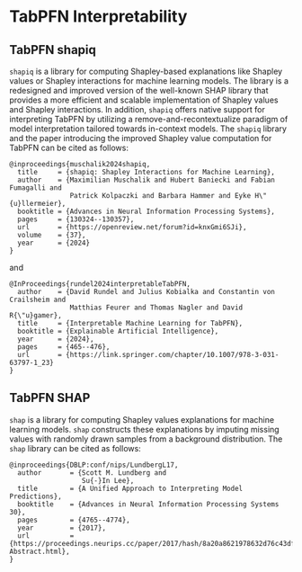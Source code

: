 # TabPFN Interpretability

## TabPFN shapiq

``shapiq`` is a library for computing Shapley-based explanations like Shapley values or Shapley
interactions for machine learning models. The library is a redesigned and improved version of
the well-known SHAP library that provides a more efficient and scalable implementation of Shapley
values and Shapley interactions. In addition, ``shapiq`` offers native support for interpreting 
TabPFN by utilizing a remove-and-recontextualize paradigm of model interpretation tailored towards
in-context models. The ``shapiq`` library and the paper introducing the improved Shapley value 
computation for TabPFN can be cited as follows:

```bibtext
@inproceedings{muschalik2024shapiq,
  title     = {shapiq: Shapley Interactions for Machine Learning},
  author    = {Maximilian Muschalik and Hubert Baniecki and Fabian Fumagalli and
               Patrick Kolpaczki and Barbara Hammer and Eyke H\"{u}llermeier},
  booktitle = {Advances in Neural Information Processing Systems},
  pages     = {130324--130357},
  url       = {https://openreview.net/forum?id=knxGmi6SJi},
  volume    = {37},
  year      = {2024}
}
```
and
```bibtext
@InProceedings{rundel2024interpretableTabPFN,
  author    = {David Rundel and Julius Kobialka and Constantin von Crailsheim and
               Matthias Feurer and Thomas Nagler and David R{\"u}gamer},
  title     = {Interpretable Machine Learning for TabPFN},
  booktitle = {Explainable Artificial Intelligence},
  year      = {2024},
  pages     = {465--476},
  url       = {https://link.springer.com/chapter/10.1007/978-3-031-63797-1_23}
}

```

## TabPFN SHAP

``shap`` is a library for computing Shapley values explanations for machine learning models.
``shap`` constructs these explanations by imputing missing values with randomly drawn samples from
a background distribution. The ``shap`` library can be cited as follows:

```bibtext
@inproceedings{DBLP:conf/nips/LundbergL17,
  author       = {Scott M. Lundberg and
                  Su{-}In Lee},
  title        = {A Unified Approach to Interpreting Model Predictions},
  booktitle    = {Advances in Neural Information Processing Systems 30},
  pages        = {4765--4774},
  year         = {2017},
  url          = {https://proceedings.neurips.cc/paper/2017/hash/8a20a8621978632d76c43dfd28b67767-Abstract.html},
}
```
